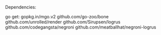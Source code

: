 Dependencies:

go get:
gopkg.in/mgo.v2
github.com/go-zoo/bone
github.com/unrolled/render
github.com/Sirupsen/logrus
github.com/codegangsta/negroni
github.com/meatballhat/negroni-logrus

